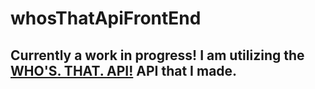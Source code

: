 # whosThatApiFrontEnd

## Currently a work in progress! I am utilizing the [WHO'S. THAT. API!](https://github.com/Brandon-Moye/whosThatApi) API that I made.
